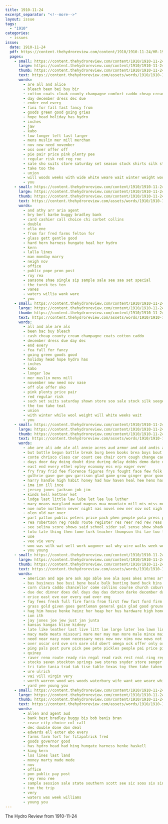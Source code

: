 ```yaml
---
title: 1910-11-24
excerpt_separator: "<!--more-->"
layout: issue
tags:
  - "1910"
categories:
  - issues
issue:
  date: 1910-11-24
  pdf: https://content.thehydroreview.com/content/1910/1910-11-24/HR-1910-11-24.pdf
  pages:
    - small: https://content.thehydroreview.com/content/1910/1910-11-24/small/HR-1910-11-24-01.jpg
      large: https://content.thehydroreview.com/content/1910/1910-11-24/large/HR-1910-11-24-01.jpg
      thumb: https://content.thehydroreview.com/content/1910/1910-11-24/thumbnails/HR-1910-11-24-01.jpg
      text: https://content.thehydroreview.com/assets/words/1910/1910-11-24/HR-1910-11-24-01.txt
      words:
        - are all and alice
        - bleach been bei buy bir
        - cotton coats cloak county champagne comfort caddo cheap cream
        - day december dress dec due
        - ender end every
        - fini for fall fast fancy from
        - goods green good going gries
        - hope head holiday has hydro
        - inches
        - jaw
        - kabo
        - low longer left last larger
        - mens muslin mer mill merchan
        - nov new need november
        - oss over offer off
        - pie pair price pink plenty pee
        - regular risk red reg roe
        - sale sho suits store saturday set season stock shirts silk standard such sas
        - take too the
        - union
        - will woods weeks with wide white weare wait winter weight wool
        - you
    - small: https://content.thehydroreview.com/content/1910/1910-11-24/small/HR-1910-11-24-02.jpg
      large: https://content.thehydroreview.com/content/1910/1910-11-24/large/HR-1910-11-24-02.jpg
      thumb: https://content.thehydroreview.com/content/1910/1910-11-24/thumbnails/HR-1910-11-24-02.jpg
      text: https://content.thehydroreview.com/assets/words/1910/1910-11-24/HR-1910-11-24-02.txt
      words:
        - and athy arr aria agent
        - bry berl barbe buggy bradley bank
        - card cashier call choice chi corbet collins
        - double
        - ella ene
        - from far fred farms felton for
        - glass gett gentle good
        - hard hern harness hungate heal her hydro
        - kern
        - lalla lines
        - man monday marry
        - neigh nov
        - office
        - public pope pron post
        - roy rea
        - sansone shae single sip sample sale see saa set special
        - the turck tes ten
        - vanes
        - waters willia wank ware
        - you
    - small: https://content.thehydroreview.com/content/1910/1910-11-24/small/HR-1910-11-24-03.jpg
      large: https://content.thehydroreview.com/content/1910/1910-11-24/large/HR-1910-11-24-03.jpg
      thumb: https://content.thehydroreview.com/content/1910/1910-11-24/thumbnails/HR-1910-11-24-03.jpg
      text: https://content.thehydroreview.com/assets/words/1910/1910-11-24/HR-1910-11-24-03.txt
      words:
        - all and ale are als
        - been bac buy bleach
        - cash cheap county cream champagne coats cotton caddo
        - december dress due day dec
        - end every
        - fea fall for fancy
        - going green goods good
        - holiday head hope hydro has
        - inches
        - kabo
        - longer low
        - mer muslin mens mill
        - november new need nov nase
        - off ole offer oko
        - pink plenty price pair
        - red regular risk
        - such set suits saturday shown store soo sale stock silk seegers standard shirts season styles
        - the too take teal
        - union
        - with winter while wool weight will white weeks wait
        - you
    - small: https://content.thehydroreview.com/content/1910/1910-11-24/small/HR-1910-11-24-04.jpg
      large: https://content.thehydroreview.com/content/1910/1910-11-24/large/HR-1910-11-24-04.jpg
      thumb: https://content.thehydroreview.com/content/1910/1910-11-24/thumbnails/HR-1910-11-24-04.jpg
      text: https://content.thehydroreview.com/assets/words/1910/1910-11-24/HR-1910-11-24-04.txt
      words:
        - ake are ali ade ale all annie acres aud armor and aid andis art
        - but bottle begun battle break burg been books brea boys bout business brus boling band ben bureau bro bas best bone bank bert bud bare bile belong brush bradford back bard
        - conte chrisco class car count cee chair corn cough change cau chancellor come case cattle carrie church cal chambers county credit can cant crow
        - days door day doing doubt dine during delay dobbs demo date dart dollar
        - east end every ethel epley economy ess erp eager ever
        - fry fray frid fee florence figures frys fought face few folk for fail fore fer first friday frame fall feo from fight
        - guthrie gave gue gov garrison glad game grow ginger gear good
        - harry handle high habit honey had how haven heal hee hens haskell hom heard head has him hand husbands held hungate hey hae hail homa her hydro
        - ima ion ill ince
        - jersey jones jackson job jim
        - kinds kell kettner ket
        - lodge last little law lube let lee lue luther
        - mary means maryland maud magnus mua mountain mill mis miss more made miles might mise much mode munsey mon monday miller mine must mall mies moss master morning maria
        - noe note northern never night nas novel new ner nov not nigh now
        - olen old oar over
        - part patton public peters price pack phen people pola press pees poor pat past per
        - rea robertson reg roads route register res reer red rew reas reel ready rie rough rob rani reasons
        - see selina score shows said school sider sal sense show shade song stay shanks special side steel shelling sing steve saturday street stove size stall schoo smile she state sult sid sung sale shore
        - toto tate thing then tome turk teacher thompson thi tae too tune triplett thom toa tutaj tiny them tee tea truly ture tree tour tees the times treat twa
        - use
        - vee vie very
        - woo was wilk wat well work wagoner wal why wire walks week weatherford with window wife win while will weekly witt wright working won wie want white
        - you young
    - small: https://content.thehydroreview.com/content/1910/1910-11-24/small/HR-1910-11-24-05.jpg
      large: https://content.thehydroreview.com/content/1910/1910-11-24/large/HR-1910-11-24-05.jpg
      thumb: https://content.thehydroreview.com/content/1910/1910-11-24/thumbnails/HR-1910-11-24-05.jpg
      text: https://content.thehydroreview.com/assets/words/1910/1910-11-24/HR-1910-11-24-05.txt
      words:
        - american and age are ask ago able ave ala ayes akes arnes arthur ander angeles acre aga ann acres all anand aug amarillo
        - bas business bee busi bene beale bulk bunting band buck bins big brad baber banter been brought barber but board boys barn bandy balance blue boy bros bundy break bert bank broad beng bere buy best ben breeze bradford berlin
        - corn clara caddo chancellor come collins course church coburn colorado candies cay court chambers cash can city christmas county colt clock cotton class coa chie clear cost corton call cen con close
        - due dec dinner does del days day das dotson darko december dairy dill
        - erice east eve ear every ead ever eng
        - fay fees fresh full fire farra from first few fast ford firm frost farm free fie famous for fine
        - grass gold given goes gentleman general gain glad good ground going grade guest german gest gin goc gage
        - hag him house henke heinz hor heap her hus hardware high homes hoyt home hard hardacre hostetler homeyer hone herford henry harn hydro hon handl has hens
        - ion ith
        - jay jones joe jew just jan junta
        - kansas kangas kline kidney
        - late like leather last live litt lae large later lea lawn line low lot laud left liber loss letter lent
        - macy made meats missouri mare mer may man more male mince mail many mat main men mills moin morning monday miss miles mcneal mary
        - need near nacy noon necessary ness new nov nims now news not nice nurse
        - over oscar ord ove orn oare old obert omega ock offer only ore
        - ping pals post pure pick pee pete pickles people pai price pine poe pies pretty pec per past prairie por plan place pain pree part pie
        - quiney
        - raver reno route ready rin regal read rask rest real ring regular rea ray reader rec rag
        - stocks seven stockton springs swe stores snyder store senger send saturday short stewart service sour soon smith special sick straight son sone see say state sister stock shirts sather save second severe sale start stand sunday sieg supply step scott south standard set stay sena school salt sow settle
        - tri tate tania trad tak tise table texas toy then take taken trader top trip town tice the trial tine thomas tell ten timber them tee tye thet ton than
        - ure ulrich
        - vai vill virgin very
        - worth warren wood wes woods waterbury wife want wee weare white weston wyatt wait went work weekly weather watch week weatherford was wright won ware way win ward will wynne west with
        - yard yee young you
    - small: https://content.thehydroreview.com/content/1910/1910-11-24/small/HR-1910-11-24-06.jpg
      large: https://content.thehydroreview.com/content/1910/1910-11-24/large/HR-1910-11-24-06.jpg
      thumb: https://content.thehydroreview.com/content/1910/1910-11-24/thumbnails/HR-1910-11-24-06.jpg
      text: https://content.thehydroreview.com/assets/words/1910/1910-11-24/HR-1910-11-24-06.txt
      words:
        - allen and agent aud
        - bank best bradley buggy bis bob banis bran
        - cease city choice col call
        - dec double done don deal
        - edwards ell exter ebo every
        - farms farm fort for fitzpatrick fred
        - goods governor good
        - has hydro head had hing hungate harness henke haskell
        - king kern
        - los lines last land
        - money marty made mede
        - nov
        - office
        - pon public pay post
        - rey reno ree
        - sample session sale state southern scott see sic soos six single special start sal set
        - ton the trip
        - very
        - waters was week williams
        - young you
---
```


The Hydro Review from 1910-11-24

<!--more-->

